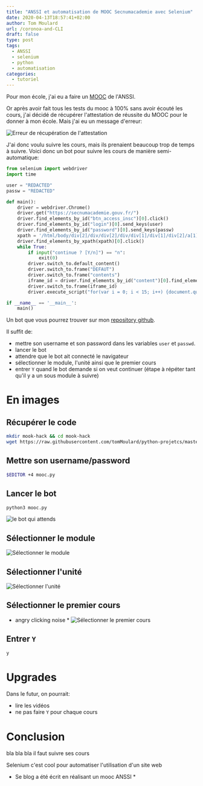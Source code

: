 ```yaml
---
title: "ANSSI et automatisation de MOOC Secnumacademie avec Selenium"
date: 2020-04-13T18:57:41+02:00
author: Tom Moulard
url: /coronoa-and-CLI
draft: false
type: post
tags:
  - ANSSI
  - selenium
  - python
  - automatisation
categories:
  - tutoriel
---
```


Pour mon école, j'ai eu a faire un [MOOC](https://secnumacademie.gouv.fr/) de l'ANSSI.

Or après avoir fait tous les tests du mooc à 100% sans avoir écouté les cours, j'ai décidé de récupérer l'attestation de réussite du MOOC pour le donner à mon école.
Mais j'ai eu un message d'erreur:

![Erreur de récupération de l'attestation](/img/2020/mooc/error.png)

J'ai donc voulu suivre les cours, mais ils prenaient beaucoup trop de temps à suivre. Voici donc un bot pour suivre les cours de manière semi-automatique:

```python
from selenium import webdriver
import time

user = "REDACTED"
passw = "REDACTED"

def main():
    driver = webdriver.Chrome()
    driver.get("https://secnumacademie.gouv.fr/")
    driver.find_elements_by_id("btn_access_insc")[0].click()
    driver.find_elements_by_id("login")[0].send_keys(user)
    driver.find_elements_by_id("password")[0].send_keys(passw)
    xpath = '/html/body/div[2]/div/div[2]/div/div[1]/div[1]/div[2]/a[1]'
    driver.find_elements_by_xpath(xpath)[0].click()
    while True:
        if input("continue ? [Y/n]") == "n":
            exit(0)
        driver.switch_to.default_content()
        driver.switch_to.frame("DEFAUT")
        driver.switch_to.frame("contents")
        iframe_id = driver.find_elements_by_id("content")[0].find_elements_by_tag_name("iframe")[0].get_attribute("id")
        driver.switch_to.frame(iframe_id)
        driver.execute_script("for(var i = 0; i < 15; i++) {document.querySelector('#Stage_menu_inferieur_bouton_suivant_hit').click()}")

if __name__ == '__main__':
    main()
```

Un bot que vous pourrez trouver sur mon [repository github](https://github.com/tomMoulard/python-projetcs).

Il suffit de:
 - mettre son username et son password dans les variables `user` et `passwd`.
 - lancer le bot
 - attendre que le bot ait connecté le navigateur
 - sélectionner le module, l'unité ainsi que le premier cours
 - entrer `Y` quand le bot demande si on veut continuer (étape à répéter tant qu'il y a un sous module à suivre)

# En images
## Récupérer le code
```bash
mkdir mook-hack && cd mook-hack
wget https://raw.githubusercontent.com/tomMoulard/python-projetcs/master/anssi-mooc/mooc.py
```

## Mettre son username/password
```bash
$EDITOR +4 mooc.py
```

## Lancer le bot
```bash
python3 mooc.py
```

![le bot qui attends](/img/2020/mooc/waiting.png)

## Sélectionner le module
![Sélectionner le module](/img/2020/mooc/module.png)

## Sélectionner l'unité
![Sélectionner l'unité](/img/2020/mooc/unity.png)

## Sélectionner le premier cours
* angry clicking noise *
![Sélectionner le premier cours](/img/2020/mooc/first-course.png)

## Entrer `Y`
```bash
y
```

# Upgrades
Dans le futur, on pourrait:
 - lire les vidéos
 - ne pas faire `Y` pour chaque cours

# Conclusion
bla bla bla il faut suivre ses cours

Selenium c'est cool pour automatiser l'utilisation d'un site web

* Se blog a été écrit en réalisant un mooc ANSSI *